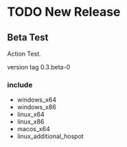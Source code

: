 # TODO New Release

## Beta Test

Action Test.

version tag 0.3.beta-0

### include

- windows_x64
- windows_x86
- linux_x64
- linux_x86
- macos_x64
- linux_additional_hospot

